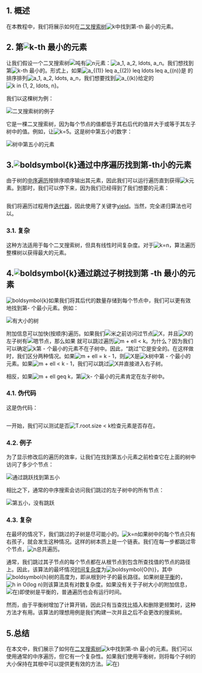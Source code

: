 ## 1. 概述

在本教程中，我们将展示如何在[二叉搜索树](https://www.baeldung.com/cs/binary-tree-vs-binary-search-tree)![k](https://www.baeldung.com/wp-content/ql-cache/quicklatex.com-d42bc2203d6f76ad01b27ac9acc0bee1_l3.svg)中找到第-th 最小的元素。

## 2. 第![k](https://www.baeldung.com/wp-content/ql-cache/quicklatex.com-d42bc2203d6f76ad01b27ac9acc0bee1_l3.svg)-th 最小的元素

让我们假设一个二叉搜索树![吨](https://www.baeldung.com/wp-content/ql-cache/quicklatex.com-7e093fd43ad2c244140c11afe4d4bdff_l3.svg)有![n](https://www.baeldung.com/wp-content/ql-cache/quicklatex.com-ec4217f4fa5fcd92a9edceba0e708cf7_l3.svg)元素：![a_1, a_2, ldots, a_n](https://www.baeldung.com/wp-content/ql-cache/quicklatex.com-66850f5b25557305ea5e46628d13f17f_l3.svg)。我们想找到第![k](https://www.baeldung.com/wp-content/ql-cache/quicklatex.com-d42bc2203d6f76ad01b27ac9acc0bee1_l3.svg)-th 最小的。形式上，如果![a_{(1)} leq a_{(2)} leq ldots leq a_{(n)}](https://www.baeldung.com/wp-content/ql-cache/quicklatex.com-a8bafb6cbdbb1bf96164fd2316212f28_l3.svg)是 的排序排列![a_1, a_2, ldots, a_n](https://www.baeldung.com/wp-content/ql-cache/quicklatex.com-66850f5b25557305ea5e46628d13f17f_l3.svg)，我们想要找到![a_{(k)}](https://www.baeldung.com/wp-content/ql-cache/quicklatex.com-2fd681cd1d249ed126c247f061c63c19_l3.svg)给定的![k in {1, 2, ldots, n}](https://www.baeldung.com/wp-content/ql-cache/quicklatex.com-d7462f8e565dd829eb63d3c174964848_l3.svg)。

我们以这棵树为例：

![二叉搜索树的例子](https://www.baeldung.com/wp-content/uploads/sites/4/2022/03/binary-search-tree-example.jpg)

它是一棵二叉搜索树，因为每个节点的值都低于其右后代的值并大于或等于其左子树中的值。例如，让![k=5](https://www.baeldung.com/wp-content/ql-cache/quicklatex.com-9a10a42d9e19c10981710ec6d922a899_l3.svg)。这是树中第五小的数字：

![树中第五小的元素](https://www.baeldung.com/wp-content/uploads/sites/4/2022/03/The-fifth-smallest.jpg)

## 3.![boldsymbol{k}](https://www.baeldung.com/wp-content/ql-cache/quicklatex.com-575c9190fdf843dc68c3624f5237ba62_l3.svg)通过中序遍历找到第-th小的元素

由于树的[中序遍历](https://www.baeldung.com/cs/tree-traversal-time-complexity)按排序顺序输出其元素，因此我们可以运行遍历直到获得![k](https://www.baeldung.com/wp-content/ql-cache/quicklatex.com-d42bc2203d6f76ad01b27ac9acc0bee1_l3.svg)元素。到那时，我们可以停下来，因为我们已经得到了我们想要的元素：

```

```

我们将遍历过程用作[迭代器](https://www.baeldung.com/java-iterator)，因此使用了关键字[yield](https://realpython.com/introduction-to-python-generators/)。当然，完全递归算法也可以。

### 3.1. 复杂

这种方法适用于每个二叉搜索树，但具有线性时间复杂度。对于![k=n](https://www.baeldung.com/wp-content/ql-cache/quicklatex.com-9031f801acfa608091ff845c0331c7f2_l3.svg)，算法遍历整棵树以获得最大的元素。

## 4.![boldsymbol{k}](https://www.baeldung.com/wp-content/ql-cache/quicklatex.com-575c9190fdf843dc68c3624f5237ba62_l3.svg)通过跳过子树找到第 -th 最小的元素

![boldsymbol{k}](https://www.baeldung.com/wp-content/ql-cache/quicklatex.com-575c9190fdf843dc68c3624f5237ba62_l3.svg)如果我们将其后代的数量存储到每个节点中，我们可以更有效地找到第- 个最小元素。例如：

![有大小的树](https://www.baeldung.com/wp-content/uploads/sites/4/2022/03/binary-tree-with-sizes.tif.jpg)

附加信息可以加快(按顺序)遍历。如果我们![米](https://www.baeldung.com/wp-content/ql-cache/quicklatex.com-fdc40b8ad1cdad0aab9d632215459d28_l3.svg)之前访问过节点![X](https://www.baeldung.com/wp-content/ql-cache/quicklatex.com-7e5fbfa0bbbd9f3051cd156a0f1b5e31_l3.svg)，并且![X](https://www.baeldung.com/wp-content/ql-cache/quicklatex.com-7e5fbfa0bbbd9f3051cd156a0f1b5e31_l3.svg)的左子树有![嗯](https://www.baeldung.com/wp-content/ql-cache/quicklatex.com-a01f1555785d2234d4294020a2e3968a_l3.svg)节点，那么如果 就可以跳过遍历![m + ell < k](https://www.baeldung.com/wp-content/ql-cache/quicklatex.com-9bfe25003790454df8a4cbb1fee31029_l3.svg)。为什么？因为我们可以确定![k](https://www.baeldung.com/wp-content/ql-cache/quicklatex.com-d42bc2203d6f76ad01b27ac9acc0bee1_l3.svg)第 - 个最小的元素不在子树中。因此，“跳过”它是安全的。在这样做时，我们区分两种情况。如果![m + ell = k - 1](https://www.baeldung.com/wp-content/ql-cache/quicklatex.com-59e7d2eb23c66fad487a3e660ea824e3_l3.svg)，则![X](https://www.baeldung.com/wp-content/ql-cache/quicklatex.com-7e5fbfa0bbbd9f3051cd156a0f1b5e31_l3.svg)是![k](https://www.baeldung.com/wp-content/ql-cache/quicklatex.com-d42bc2203d6f76ad01b27ac9acc0bee1_l3.svg)树中第 - 个最小的元素。如果![m + ell < k - 1](https://www.baeldung.com/wp-content/ql-cache/quicklatex.com-fd19bfe3b540be9627aa82fc0021a397_l3.svg)，我们可以跳过![X](https://www.baeldung.com/wp-content/ql-cache/quicklatex.com-7e5fbfa0bbbd9f3051cd156a0f1b5e31_l3.svg)并直接进入右子树。

相反，如果![m + ell geq k](https://www.baeldung.com/wp-content/ql-cache/quicklatex.com-684ed8324b1a923ff6002cf8242cd9d7_l3.svg)，第![k](https://www.baeldung.com/wp-content/ql-cache/quicklatex.com-d42bc2203d6f76ad01b27ac9acc0bee1_l3.svg)- 个最小的元素肯定在左子树中。

### 4.1. 伪代码

这是伪代码：

```

```

一开始，我们可以测试是否![T.root.size < k](https://www.baeldung.com/wp-content/ql-cache/quicklatex.com-d135683fe743fcc1fbc7fdf1ac8f32e1_l3.svg)检查元素是否存在。

### 4.2. 例子

为了显示修改后的遍历的效率，让我们在找到第五小元素之前检查它在上面的树中访问了多少个节点：

![通过跳跃找到第五小](https://www.baeldung.com/wp-content/uploads/sites/4/2022/03/The-fifth-smallest-with-jumps.jpg)

相比之下，通常的中序搜索会访问我们跳过的左子树中的所有节点：

![第五小，没有跳跃](https://www.baeldung.com/wp-content/uploads/sites/4/2022/03/The-fifth-smallest-no-jumps.jpg)

### 4.3. 复杂

在最坏的情况下，我们跳过的子树是尽可能小的。![k=n](https://www.baeldung.com/wp-content/ql-cache/quicklatex.com-9031f801acfa608091ff845c0331c7f2_l3.svg)如果树中的每个节点只有右孩子，就会发生这种情况。这样的树本质上是一个链表。我们在每一步都跳过零个节点，![n](https://www.baeldung.com/wp-content/ql-cache/quicklatex.com-ec4217f4fa5fcd92a9edceba0e708cf7_l3.svg)总共遍历。

通常，我们跳过其子节点的每个节点都在从根节点到包含所查找值的节点的路径上。因此，该算法的最坏情况[时间复杂度](https://www.baeldung.com/cs/time-vs-space-complexity)为![boldsymbol{O(h)}](https://www.baeldung.com/wp-content/ql-cache/quicklatex.com-3edb0f28068c853d30a2b052afed6187_l3.svg)，其中![boldsymbol{h}](https://www.baeldung.com/wp-content/ql-cache/quicklatex.com-e72e0c36890a0312cf17c31f231e5fcf_l3.svg)树的高度为，即从根到叶子的最长路径。如果树是[平衡](https://www.baeldung.com/cs/balanced-trees)的，![h in O(log n)](https://www.baeldung.com/wp-content/ql-cache/quicklatex.com-47da250c9d9201669a140c676951e6f7_l3.svg)则该算法具有对数复杂度。如果没有关于子树大小的附加信息，![在)](https://www.baeldung.com/wp-content/ql-cache/quicklatex.com-f8d599809b2f7987726c648086c1981d_l3.svg)即使树是平衡的，普通遍历也会有运行时间。

然而，由于平衡树增加了计算开销，因此只有当查找比插入和删除更频繁时，这种方法才有用。该算法的理想用例是我们构建一次并且之后不会更改的搜索树。

## 5.总结

在本文中，我们展示了如何在[二叉搜索树](https://www.baeldung.com/cs/binary-search-trees)![k](https://www.baeldung.com/wp-content/ql-cache/quicklatex.com-d42bc2203d6f76ad01b27ac9acc0bee1_l3.svg)中找到第-th 最小的元素。我们可以使用通常的中序遍历，但它有一个复杂性。如果我们使用平衡树，则将每个子树的大小保持在其根中可以提供更有效的方法。![在)](https://www.baeldung.com/wp-content/ql-cache/quicklatex.com-f8d599809b2f7987726c648086c1981d_l3.svg)